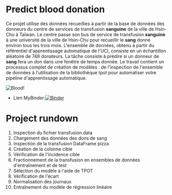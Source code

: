 # Predict blood donation

Ce projet utilise des données recueillies à partir de la base de données des donneurs du centre de services de transfusion **sanguine** de la ville de Hsin-Chu à Taïwan. Le centre passe son bus de service de transfusion **sanguine** à une université de la ville de Hsin-Chu pour recueillir le **sang** donné environ tous les trois mois. L'ensemble de données, obtenu à partir du référentiel d'apprentissage automatique de l'UCI, consiste en un échantillon aléatoire de 748 donateurs. La tâche consiste à prédire si un donneur de **sang** fera un don dans une fenêtre de temps donnée. Le travail contient un processus complet de création de modèles : de l'inspection de l'ensemble de données à l'utilisation de la bibliothèque tpot pour automatiser votre pipeline d'apprentissage automatique. 

![Blood!](https://csrbox.org/company/proj_img/1570703417blood%20donation.jpg)

 * Lien MyBinder:[![Binder](https://mybinder.org/badge_logo.svg)](https://mybinder.org/v2/gh/AmineSayahh/Projet-DataCamp/main)
# Project rundown 
<ol>
 <li> Inspection du fichier transfusion.data </li>
 <li> Chargement des données des dons de sang </li>
 <li> Inspection de la transfusion DataFrame pizza </li>
 <li> Création de la colonne cible </li>
 <li> Vérification de l'incidence cible </li>
 <li> Fractionnement de la transfusion en ensembles de données d'entraînement et de test </li>
 <li> Sélection du modèle à l'aide de TPOT </li>
 <li> Vérification de l'écart </li>
 <li> Normalisation des journaux </li>
 <li> Entraînement du modèle de régression linéaire </li>
</ol>
